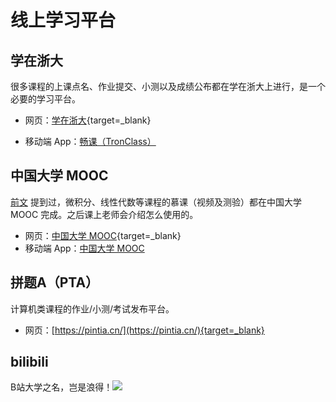 # **线上学习平台**

## 学在浙大

很多课程的上课点名、作业提交、小测以及成绩公布都在学在浙大上进行，是一个必要的学习平台。

- 网页：[学在浙大](https://courses.zju.edu.cn/){target=_blank}

- 移动端 App：[畅课（TronClass）](APP.md#tronclass)

## 中国大学 MOOC

[前文](../Enroll/Preparation.md#2) 提到过，微积分、线性代数等课程的慕课（视频及测验）都在中国大学 MOOC 完成。之后课上老师会介绍怎么使用的。

- 网页：[中国大学 MOOC](https://www.icourse163.org/){target=_blank}
- 移动端 App：[中国大学 MOOC](APP.md#_2)

## 拼题A（PTA）

计算机类课程的作业/小测/考试发布平台。

- 网页：[https://pintia.cn/](https://pintia.cn/){target=_blank}

## bilibili

B站大学之名，岂是浪得！![](../images/tieba/huaji.png)
